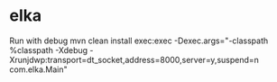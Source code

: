 # elka

Run with debug
mvn clean install exec:exec -Dexec.args="-classpath %classpath -Xdebug -Xrunjdwp:transport=dt_socket,address=8000,server=y,suspend=n com.elka.Main"
